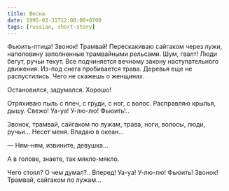 ```yaml
---
title: Весна
date: 1995-03-31T12:00:00+0700
tags: [russian, short-story]
---
```

Фьюить-птица! Звонок! Трамвай! Перескакиваю сайгаком через лужи, наполовину заполненные трамвайными рельсами. Шум, гвалт! Люди бегут, ручьи текут. Все подчиняется вечному закону наступательного движения. Из-под снега пробивается трава. Деревья еще не распустились. Чего не скажешь о женщинах.

Остановился, задумался. Хорошо!

Отряхиваю пыль с плеч, с груди, с ног, с волос. Расправляю крылья, дышу. Свежо! Уа-уа! У-лю-лю! Фьюить!..

Звонок, трамвай, сайгаком по лужам, трава, ноги, волосы, люди, ручьи... Несет меня. Впадаю в океан...

— Ням–ням, извините, девушка...

А в голове, знаете, так мякло-мякло.

Чего стоял? О чем думал?.. Вперед! Уа-уа! У-лю-лю! Фьюить! Звонок! Трамвай, сайгаком по лужам...